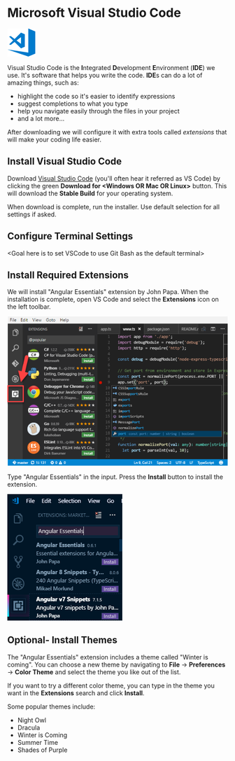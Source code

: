 # Microsoft Visual Studio Code

![](../.gitbook/assets/vs-code.png)

Visual Studio Code is the **I**ntegrated **D**evelopment **E**nvironment \(**IDE**\) we use. It's software that helps you write the code. **IDE**s can do a lot of amazing things, such as:

* highlight the code so it's easier to identify expressions
* suggest completions to what you type
* help you navigate easily through the files in your project
* and a lot more...

After downloading we will configure it with extra tools called _extensions_ that will make your coding life easier.

## Install Visual Studio Code

Download [Visual Studio Code](https://code.visualstudio.com/) \(you'll often hear it referred as VS Code\) by clicking the green **Download for &lt;Windows OR Mac OR Linux&gt;** button. This will download the **Stable Build** for your operating system.

When download is complete, run the installer. Use default selection for all settings if asked.

## Configure Terminal Settings

&lt;Goal here is to set VSCode to use Git Bash as the default terminal&gt;

## Install Required Extensions

We will install "Angular Essentials" extension by John Papa. When the installation is complete, open VS Code and select the **Extensions** icon on the left toolbar.

![Visual Studio Code Extensions Menu](../.gitbook/assets/extensions.png)

Type "Angular Essentials" in the input. Press the **Install** button to install the extension.

![](../.gitbook/assets/install-extensions.png)

## Optional- Install Themes

The "Angular Essentials" extension includes a theme called "Winter is coming". You can choose a new theme by navigating to **File** -&gt; **Preferences** -&gt; **Color Theme** and select the theme you like out of the list.

If you want to try a different color theme, you can type in the theme you want in the **Extensions** search and click **Install**. 

Some popular themes include: 

* Night Owl
* Dracula
* Winter is Coming
* Summer Time
* Shades of Purple



